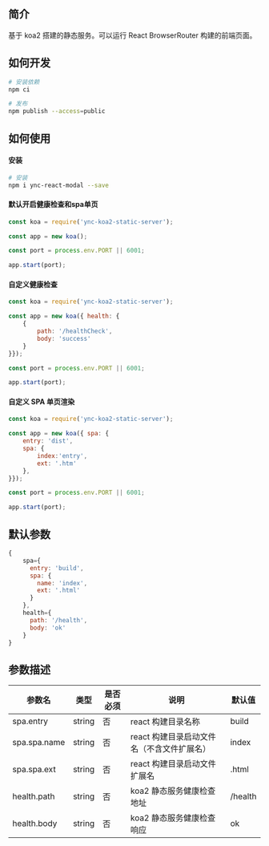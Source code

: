 ## 简介

基于 koa2 搭建的静态服务。可以运行 React BrowserRouter 构建的前端页面。

## 如何开发

```bash
# 安装依赖
npm ci

# 发布
npm publish --access=public
```


## 如何使用

#### 安装
```bash
# 安装
npm i ync-react-modal --save
```


#### 默认开启健康检查和spa单页

```js
const koa = require('ync-koa2-static-server');

const app = new koa();

const port = process.env.PORT || 6001;

app.start(port);
```

#### 自定义健康检查

```js
const koa = require('ync-koa2-static-server');

const app = new koa({ health: {
    {
        path: '/healthCheck',
        body: 'success'
    }
}});

const port = process.env.PORT || 6001;

app.start(port);
```

#### 自定义 SPA 单页渲染

```js
const koa = require('ync-koa2-static-server');

const app = new koa({ spa: {
    entry: 'dist',
    spa: {
        index:'entry',
        ext: '.htm'
    }, 
}});

const port = process.env.PORT || 6001;

app.start(port);
```

## 默认参数

```js
{
    spa={
      entry: 'build',
      spa: {
        name: 'index',
        ext: '.html'
      }
    },
    health={
      path: '/health',
      body: 'ok'
    }
}
```

## 参数描述

| 参数名 | 类型  | 是否必须 | 说明  |  默认值 |
| --- | --- | ---- | --- | --- |
| spa.entry | string | 否 | react 构建目录名称 | build |
| spa.spa.name | string | 否 | react 构建目录启动文件名（不含文件扩展名） | index |
| spa.spa.ext | string | 否 | react 构建目录启动文件扩展名 | .html |
| health.path | string | 否 | koa2 静态服务健康检查地址 | /health |
| health.body | string | 否 | koa2 静态服务健康检查响应 | ok |

